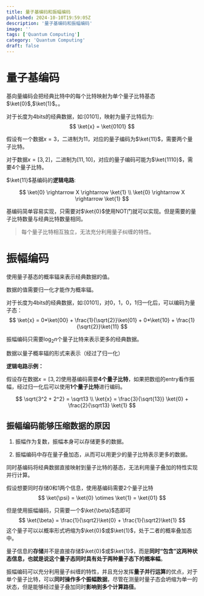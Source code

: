 ```yaml
---
title: 量子基编码和振幅编码
published: 2024-10-10T19:59:05Z
description: '量子基编码和振幅编码'
image: ''
tags: ['Quantum Computing']
category: 'Quantum Computing'
draft: false
---
```


# 量子基编码

基向量编码会把经典比特中的每个比特映射为单个量子比特基态$\ket{0}$,$\ket{1}$。。

对于长度为4bits的经典数据，如:[0101]，映射为量子比特后为:
$$
\ket{x} = \ket{0101}
$$

假设有一个数据$x = 3$，二进制为$11$，对应的量子编码为$\ket{11}$，需要两个量子比特。

对于数据$x = [3, 2]$，二进制为$[11, 10]$，对应的量子编码可能为$\ket{1110}$，需要4个量子比特。

$\ket{11}$基编码的**逻辑电路**:

$$
\ket{0} \rightarrow X \rightarrow \ket{1} \\
\ket{0} \rightarrow X \rightarrow \ket{1}
$$

基编码简单容易实现，只需要对$\ket{0}$使用NOT门就可以实现。但是需要的量子比特数量与经典比特数量相同。
> 每个量子比特相互独立，无法充分利用量子纠缠的特性。


# 振幅编码

使用量子基态的概率辐来表示经典数据的值。

数据的值需要归一化才能作为概率辐。

对于长度为4bits的经典数据，如:[0101]，对0，1，0，1归一化后，可以编码为量子态：
$$
\ket{x} = 0*\ket{00} + \frac{1}{\sqrt{2}}\ket{01} + 0*\ket{10} + \frac{1}{\sqrt{2}}\ket{11}
$$

振幅编码只需要$\log_2{n}$个量子比特来表示更多的经典数据。

数据以量子概率辐的形式来表示（经过了归一化）

**逻辑电路示例：**

假设存在数据$x = [3, 2]$使用基编码需要**4个量子比特**，如果把数组的entry看作振幅，经过归一化后可以使用**1个量子比特**进行编码。

$$
\sqrt{3^2 + 2^2} = \sqrt13 \\
\ket{x} = \frac{3}{\sqrt{13}} \ket{0} + \frac{2}{\sqrt13} \ket{1}
$$

## 振幅编码能够压缩数据的原因

1. 振幅作为复数，振幅本身可以存储更多的数据。

2. 振幅编码中存在量子叠加态，从而可以用更少的量子比特表示更多的数据。

同时基编码将经典数据直接映射到量子比特的基态，无法利用量子叠加的特性实现并行计算。


假设想要同时存储0和1两个信息，使用基编码需要2个量子比特
$$
\ket{\psi} = \ket{0} \otimes \ket{1} = \ket{01}
$$

但是使用振幅编码，只需要一个$\ket{\beta}$态即可
$$
\ket{\beta} = \frac{1}{\sqrt2}\ket{0} + \frac{1}{\sqrt2}\ket{1}
$$
这个量子可以以概率形式坍缩为$\ket{0}$或$\ket{1}$，处于二者的概率叠加态中。

量子信息的**存储**并不是直接存储$\ket{0}$或$\ket{1}$，而是**同时“包含”这两种状态信息，也就是说这个量子态同时具有处于两种量子态下的概率幅**。

振幅编码可以充分利用量子纠缠的特性，并且充分发挥**量子并行运算**的优点，对于单个量子比特，可以**同时操作多个振幅数据**，尽管在测量时量子态会坍缩为单一的状态，但是能够经过量子叠加同时**影响到多个计算路径**。
